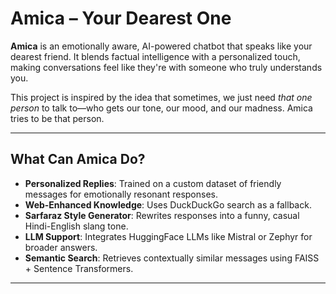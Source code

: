 #  Amica – Your Dearest One 

**Amica** is an emotionally aware, AI-powered chatbot that speaks like your dearest friend. It blends factual intelligence with a personalized touch, making conversations feel like they're with someone who truly understands you.

This project is inspired by the idea that sometimes, we just need *that one person* to talk to—who gets our tone, our mood, and our madness. Amica tries to be that person.

---

##  What Can Amica Do?

-  **Personalized Replies**: Trained on a custom dataset of friendly messages for emotionally resonant responses.
-  **Web-Enhanced Knowledge**: Uses DuckDuckGo search as a fallback.
-  **Sarfaraz Style Generator**: Rewrites responses into a funny, casual Hindi-English slang tone.
-  **LLM Support**: Integrates HuggingFace LLMs like Mistral or Zephyr for broader answers.
-  **Semantic Search**: Retrieves contextually similar messages using FAISS + Sentence Transformers.

---
